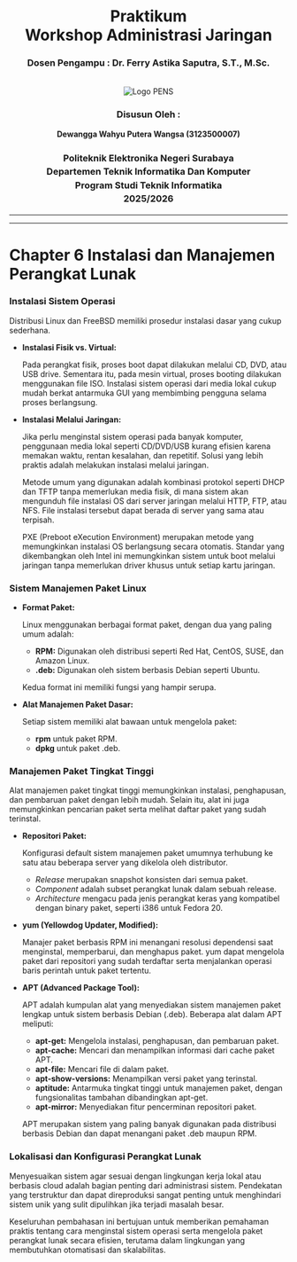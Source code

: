 <div align="center">
  <h1 class="text-align: center;font-weight: bold">Praktikum <br>Workshop Administrasi Jaringan</h1>
  <h3 class="text-align: center;">Dosen Pengampu : Dr. Ferry Astika Saputra, S.T., M.Sc.</h3>
</div>
<br />
<div align="center">
  <img src="https://upload.wikimedia.org/wikipedia/id/4/44/Logo_PENS.png" alt="Logo PENS">
  <h3 style="text-align: center;">Disusun Oleh : </h3>
  <p style="text-align: center;">
    <strong>Dewangga Wahyu Putera Wangsa (3123500007)</strong><br>
  </p>

<h3 style="text-align: center;line-height: 1.5">Politeknik Elektronika Negeri Surabaya<br>Departemen Teknik Informatika Dan Komputer<br>Program Studi Teknik Informatika<br>2025/2026</h3>
  <hr><hr>
</div>

# **Chapter 6 Instalasi dan Manajemen Perangkat Lunak**

### Instalasi Sistem Operasi

Distribusi Linux dan FreeBSD memiliki prosedur instalasi dasar yang cukup sederhana.

- **Instalasi Fisik vs. Virtual:**
    
    Pada perangkat fisik, proses boot dapat dilakukan melalui CD, DVD, atau USB drive. Sementara itu, pada mesin virtual, proses booting dilakukan menggunakan file ISO. Instalasi sistem operasi dari media lokal cukup mudah berkat antarmuka GUI yang membimbing pengguna selama proses berlangsung.
    
- **Instalasi Melalui Jaringan:**
    
    Jika perlu menginstal sistem operasi pada banyak komputer, penggunaan media lokal seperti CD/DVD/USB kurang efisien karena memakan waktu, rentan kesalahan, dan repetitif. Solusi yang lebih praktis adalah melakukan instalasi melalui jaringan.
    
    Metode umum yang digunakan adalah kombinasi protokol seperti DHCP dan TFTP tanpa memerlukan media fisik, di mana sistem akan mengunduh file instalasi OS dari server jaringan melalui HTTP, FTP, atau NFS. File instalasi tersebut dapat berada di server yang sama atau terpisah.
    
    PXE (Preboot eXecution Environment) merupakan metode yang memungkinkan instalasi OS berlangsung secara otomatis. Standar yang dikembangkan oleh Intel ini memungkinkan sistem untuk boot melalui jaringan tanpa memerlukan driver khusus untuk setiap kartu jaringan.
    

### Sistem Manajemen Paket Linux

- **Format Paket:**
    
    Linux menggunakan berbagai format paket, dengan dua yang paling umum adalah:
    
    - **RPM:** Digunakan oleh distribusi seperti Red Hat, CentOS, SUSE, dan Amazon Linux.
    - **.deb:** Digunakan oleh sistem berbasis Debian seperti Ubuntu.
    
    Kedua format ini memiliki fungsi yang hampir serupa.
    
- **Alat Manajemen Paket Dasar:**
    
    Setiap sistem memiliki alat bawaan untuk mengelola paket:
    
    - **rpm** untuk paket RPM.
    - **dpkg** untuk paket .deb.

### Manajemen Paket Tingkat Tinggi

Alat manajemen paket tingkat tinggi memungkinkan instalasi, penghapusan, dan pembaruan paket dengan lebih mudah. Selain itu, alat ini juga memungkinkan pencarian paket serta melihat daftar paket yang sudah terinstal.

- **Repositori Paket:**
    
    Konfigurasi default sistem manajemen paket umumnya terhubung ke satu atau beberapa server yang dikelola oleh distributor.
    
    - *Release* merupakan snapshot konsisten dari semua paket.
    - *Component* adalah subset perangkat lunak dalam sebuah release.
    - *Architecture* mengacu pada jenis perangkat keras yang kompatibel dengan binary paket, seperti i386 untuk Fedora 20.
- **yum (Yellowdog Updater, Modified):**
    
    Manajer paket berbasis RPM ini menangani resolusi dependensi saat menginstal, memperbarui, dan menghapus paket. yum dapat mengelola paket dari repositori yang sudah terdaftar serta menjalankan operasi baris perintah untuk paket tertentu.
    
- **APT (Advanced Package Tool):**
    
    APT adalah kumpulan alat yang menyediakan sistem manajemen paket lengkap untuk sistem berbasis Debian (.deb). Beberapa alat dalam APT meliputi:
    
    - **apt-get:** Mengelola instalasi, penghapusan, dan pembaruan paket.
    - **apt-cache:** Mencari dan menampilkan informasi dari cache paket APT.
    - **apt-file:** Mencari file di dalam paket.
    - **apt-show-versions:** Menampilkan versi paket yang terinstal.
    - **aptitude:** Antarmuka tingkat tinggi untuk manajemen paket, dengan fungsionalitas tambahan dibandingkan apt-get.
    - **apt-mirror:** Menyediakan fitur pencerminan repositori paket.
    
    APT merupakan sistem yang paling banyak digunakan pada distribusi berbasis Debian dan dapat menangani paket .deb maupun RPM.
    

### Lokalisasi dan Konfigurasi Perangkat Lunak

Menyesuaikan sistem agar sesuai dengan lingkungan kerja lokal atau berbasis cloud adalah bagian penting dari administrasi sistem. Pendekatan yang terstruktur dan dapat direproduksi sangat penting untuk menghindari sistem unik yang sulit dipulihkan jika terjadi masalah besar.

Keseluruhan pembahasan ini bertujuan untuk memberikan pemahaman praktis tentang cara menginstal sistem operasi serta mengelola paket perangkat lunak secara efisien, terutama dalam lingkungan yang membutuhkan otomatisasi dan skalabilitas.
